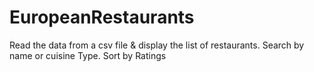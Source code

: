 # EuropeanRestaurants
Read the data from a csv file &amp; display the list of restaurants. Search by name or cuisine Type. Sort by Ratings

